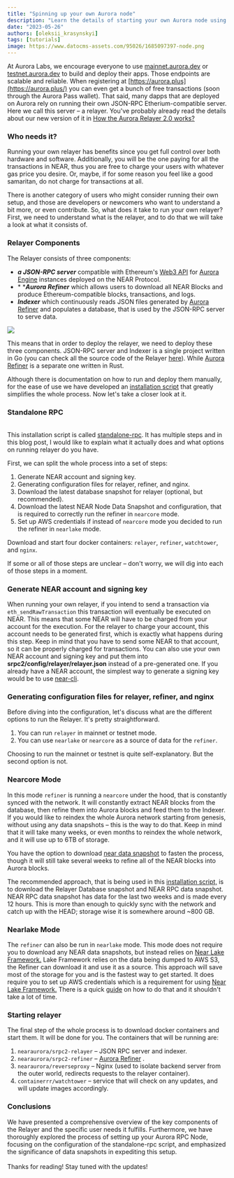 ```yaml
---
title: "Spinning up your own Aurora node"
description: "Learn the details of starting your own Aurora node using the Standalone RPC repo"
date: "2023-05-26"
authors: [oleksii_krasynskyi]
tags: [tutorials]
image: https://www.datocms-assets.com/95026/1685097397-node.png
---
```

At Aurora Labs, we encourage everyone to use [mainnet.aurora.dev](https://mainnet.aurora.dev) or [testnet.aurora.dev](https://testnet.aurora.dev) to build and deploy their apps. Those endpoints are scalable and reliable. When registering at [https://aurora.plus](https://aurora.plus/) you can even get a bunch of free transactions (soon through the Aurora Pass wallet). That said, many dapps that are deployed on Aurora rely on running their own JSON-RPC Etherium-compatible server. Here we call this server – a relayer. You've probably already read the details about our new version of it in [How the Aurora Relayer 2.0 works?](/blog/aurora-relayer-2-0)

<!-- truncate -->

### Who needs it?

Running your own relayer has benefits since you get full control over both hardware and software. Additionally, you will be the one paying for all the transactions in NEAR, thus you are free to charge your users with whatever gas price you desire. Or, maybe, if for some reason you feel like a good samaritan, do not charge for transactions at all.

There is another category of users who might consider running their own setup, and those are developers or newcomers who want to understand a bit more, or even contribute. So, what does it take to run your own relayer? First, we need to understand what is the relayer, and to do that we will take a look at what it consists of.

### Relayer Components

The Relayer consists of three components:

*   ***a JSON-RPC server*** compatible with Ethereum's [Web3 API](https://eth.wiki/json-rpc/API) for [Aurora Engine](https://github.com/aurora-is-near/aurora-engine) instances deployed on the NEAR Protocol.
*   * ****Aurora Refiner*** which allows users to download all NEAR Blocks and produce Ethereum-compatible blocks, transactions, and logs.
*   ***Indexer*** which continuously reads JSON files generated by [Aurora Refiner](https://github.com/aurora-is-near/borealis-engine-lib) and populates a database, that is used by the JSON-RPC server to serve data.

![](https://www.datocms-assets.com/95026/1680267260-relayer-20.png)

This means that in order to deploy the relayer, we need to deploy these three components. JSON-RPC server and Indexer is a single project written in Go (you can check all the source code of the Relayer [here](https://github.com/aurora-is-near/relayer2-public)). While [Aurora Refiner](https://github.com/aurora-is-near/borealis-engine-lib) is a separate one written in Rust.

Although there is documentation on how to run and deploy them manually, for the ease of use we have developed an [installation script](https://github.com/aurora-is-near/standalone-rpc) that greatly simplifies the whole process. Now let's take a closer look at it.

### Standalone RPC

\
This installation script is called [standalone-rpc](https://github.com/aurora-is-near/standalone-rpc). It has multiple steps and in this blog post, I would like to explain what it actually does and what options on running relayer do you have.

First, we can split the whole process into a set of steps:

1.  Generate NEAR account and signing key.
2.  Generating configuration files for relayer, refiner, and nginx.
3.  Download the latest database snapshot for relayer (optional, but recommended).
4.  Download the latest NEAR Node Data Snapshot and configuration, that is required to correctly run the refiner in `nearcore` mode.
5.  Set up AWS credentials if instead of `nearcore` mode you decided to run the refiner in `nearlake` mode.

Download and start four docker containers: `relayer`, `refiner`, `watchtower`, and `nginx`.

If some or all of those steps are unclear – don't worry, we will dig into each of those steps in a moment.

### Generate NEAR account and signing key

When running your own relayer, if you intend to send a transaction via `eth_sendRawTransaction` this transaction will eventually be executed on NEAR. This means that some NEAR will have to be charged from your account for the execution. For the relayer to charge your account, this account needs to be generated first, which is exactly what happens during this step. Keep in mind that you have to send some NEAR to that account, so it can be properly charged for transactions. You can also use your own NEAR account and signing key and put them into **srpc2/config/relayer/relayer.json** instead of a pre-generated one. If you already have a NEAR account, the simplest way to generate a signing key would be to use [near-cli](https://docs.near.org/tools/near-cli).

### Generating configuration files for relayer, refiner, and nginx

Before diving into the configuration, let's discuss what are the different options to run the Relayer. It's pretty straightforward.

1.  You can run `relayer` in mainnet or testnet mode.
2.  You can use `nearlake` or `nearcore` as a source of data for the `refiner`.

Choosing to run the mainnet or testnet is quite self-explanatory. But the second option is not.

### Nearcore Mode

In this mode `refiner` is running a `nearcore` under the hood, that is constantly synced with the network. It will constantly extract NEAR blocks from the database, then refine them into Aurora blocks and feed them to the Indexer. If you would like to reindex the whole Aurora network starting from genesis, without using any data snapshots – this is the way to do that. Keep in mind that it will take many weeks, or even months to reindex the whole network, and it will use up to 6TB of storage.

You have the option to download [near data snapshot](https://near-nodes.io/intro/node-data-snapshots) to fasten the process, though it will still take several weeks to refine all of the NEAR blocks into Aurora blocks.

The recommended approach, that is being used in this [installation script,](https://github.com/aurora-is-near/standalone-rpc) is to download the Relayer Database snapshot and NEAR RPC data snapshot. NEAR RPC data snapshot has data for the last two weeks and is made every 12 hours. This is more than enough to quickly sync with the network and catch up with the HEAD; storage wise it is somewhere around ~800 GB.

### Nearlake Mode

The `refiner` can also be run in `nearlake` mode. This mode does not require you to download any NEAR data snapshots, but instead relies on [Near Lake Framework.](https://docs.near.org/concepts/advanced/near-lake-framework) Lake Framework relies on the data being dumped to AWS S3, the Refiner can download it and use it as a source. This approach will save most of the storage for you and is the fastest way to get started. It does require you to set up AWS credentials which is a requirement for using [Near Lake Framework.](https://docs.near.org/concepts/advanced/near-lake-framework) There is a quick [guide](https://www.youtube.com/watch?v=GsF7I93K-EQ\&t=277s) on how to do that and it shouldn't take a lot of time.

### Starting relayer

The final step of the whole process is to download docker containers and start them. It will be done for you. The containers that will be running are:

1.  `nearaurora/srpc2-relayer` – JSON RPC server and indexer.
2.  `nearaurora/srpc2-refiner` – [Aurora Refiner](https://github.com/aurora-is-near/borealis-engine-lib) .
3.  `nearaurora/reverseproxy` – Nginx (used to isolate backend server from the outer world, redirects requests to the relayer container).
4.  `containerrr/watchtower` – service that will check on any updates, and will update images accordingly.

### Conclusions

We have presented a comprehensive overview of the key components of the Relayer and the specific user needs it fulfills. Furthermore, we have thoroughly explored the process of setting up your Aurora RPC Node, focusing on the configuration of the standalone-rpc script, and emphasized the significance of data snapshots in expediting this setup.\
\
Thanks for reading! Stay tuned with the updates!
